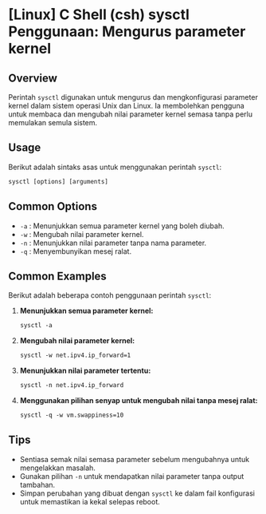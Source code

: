 # [Linux] C Shell (csh) sysctl Penggunaan: Mengurus parameter kernel

## Overview
Perintah `sysctl` digunakan untuk mengurus dan mengkonfigurasi parameter kernel dalam sistem operasi Unix dan Linux. Ia membolehkan pengguna untuk membaca dan mengubah nilai parameter kernel semasa tanpa perlu memulakan semula sistem.

## Usage
Berikut adalah sintaks asas untuk menggunakan perintah `sysctl`:

```csh
sysctl [options] [arguments]
```

## Common Options
- `-a` : Menunjukkan semua parameter kernel yang boleh diubah.
- `-w` : Mengubah nilai parameter kernel.
- `-n` : Menunjukkan nilai parameter tanpa nama parameter.
- `-q` : Menyembunyikan mesej ralat.

## Common Examples
Berikut adalah beberapa contoh penggunaan perintah `sysctl`:

1. **Menunjukkan semua parameter kernel:**
   ```csh
   sysctl -a
   ```

2. **Mengubah nilai parameter kernel:**
   ```csh
   sysctl -w net.ipv4.ip_forward=1
   ```

3. **Menunjukkan nilai parameter tertentu:**
   ```csh
   sysctl -n net.ipv4.ip_forward
   ```

4. **Menggunakan pilihan senyap untuk mengubah nilai tanpa mesej ralat:**
   ```csh
   sysctl -q -w vm.swappiness=10
   ```

## Tips
- Sentiasa semak nilai semasa parameter sebelum mengubahnya untuk mengelakkan masalah.
- Gunakan pilihan `-n` untuk mendapatkan nilai parameter tanpa output tambahan.
- Simpan perubahan yang dibuat dengan `sysctl` ke dalam fail konfigurasi untuk memastikan ia kekal selepas reboot.
